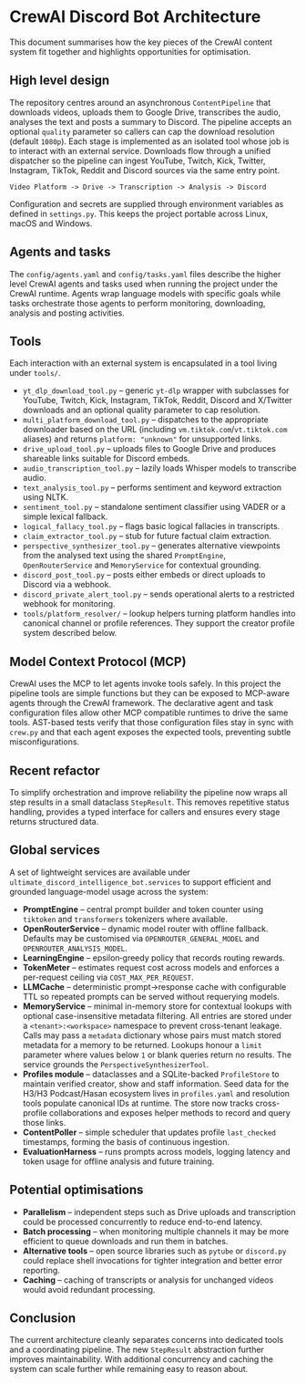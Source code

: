 # CrewAI Discord Bot Architecture

This document summarises how the key pieces of the CrewAI content system fit
together and highlights opportunities for optimisation.

## High level design

The repository centres around an asynchronous `ContentPipeline` that downloads
videos, uploads them to Google Drive, transcribes the audio, analyses the text
and posts a summary to Discord.  The pipeline accepts an optional `quality`
parameter so callers can cap the download resolution (default `1080p`). Each
stage is implemented as an isolated tool whose job is to interact with an
external service.  Downloads flow through a unified dispatcher so the pipeline
can ingest YouTube, Twitch, Kick, Twitter, Instagram, TikTok, Reddit and
Discord sources via the same entry point.

```
Video Platform -> Drive -> Transcription -> Analysis -> Discord
```

Configuration and secrets are supplied through environment variables as defined
in `settings.py`.  This keeps the project portable across Linux, macOS and
Windows.

## Agents and tasks

The `config/agents.yaml` and `config/tasks.yaml` files describe the higher level
CrewAI agents and tasks used when running the project under the CrewAI runtime.
Agents wrap language models with specific goals while tasks orchestrate those
agents to perform monitoring, downloading, analysis and posting activities.

## Tools

Each interaction with an external system is encapsulated in a tool living under
`tools/`.

- `yt_dlp_download_tool.py` – generic `yt-dlp` wrapper with subclasses for
  YouTube, Twitch, Kick, Instagram, TikTok, Reddit, Discord and X/Twitter downloads and an
  optional quality parameter to cap resolution.
- `multi_platform_download_tool.py` – dispatches to the appropriate downloader
  based on the URL (including `vm.tiktok.com`/`vt.tiktok.com` aliases) and
  returns `platform: "unknown"` for unsupported links.
- `drive_upload_tool.py` – uploads files to Google Drive and produces shareable
  links suitable for Discord embeds.
- `audio_transcription_tool.py` – lazily loads Whisper models to transcribe
  audio.
- `text_analysis_tool.py` – performs sentiment and keyword extraction using
  NLTK.
- `sentiment_tool.py` – standalone sentiment classifier using VADER or a
  simple lexical fallback.
- `logical_fallacy_tool.py` – flags basic logical fallacies in transcripts.
- `claim_extractor_tool.py` – stub for future factual claim extraction.
- `perspective_synthesizer_tool.py` – generates alternative viewpoints from the
  analysed text using the shared `PromptEngine`, `OpenRouterService` and
  `MemoryService` for contextual grounding.
- `discord_post_tool.py` – posts either embeds or direct uploads to Discord via a
  webhook.
- `discord_private_alert_tool.py` – sends operational alerts to a restricted
  webhook for monitoring.
- `tools/platform_resolver/` – lookup helpers turning platform handles into
  canonical channel or profile references. They support the creator profile
  system described below.

## Model Context Protocol (MCP)

CrewAI uses the MCP to let agents invoke tools safely.  In this project the
pipeline tools are simple functions but they can be exposed to MCP-aware agents
through the CrewAI framework.  The declarative agent and task configuration files
allow other MCP compatible runtimes to drive the same tools.
AST-based tests verify that those configuration files stay in sync with
``crew.py`` and that each agent exposes the expected tools, preventing subtle
misconfigurations.

## Recent refactor

To simplify orchestration and improve reliability the pipeline now wraps all
step results in a small dataclass `StepResult`.  This removes repetitive status
handling, provides a typed interface for callers and ensures every stage returns
structured data.

## Global services

A set of lightweight services are available under
`ultimate_discord_intelligence_bot.services` to support efficient and grounded
language-model usage across the system:

- **PromptEngine** – central prompt builder and token counter using
  ``tiktoken`` and ``transformers`` tokenizers where available.
- **OpenRouterService** – dynamic model router with offline fallback.
  Defaults may be customised via ``OPENROUTER_GENERAL_MODEL`` and
  ``OPENROUTER_ANALYSIS_MODEL``.
- **LearningEngine** – epsilon‑greedy policy that records routing rewards.
- **TokenMeter** – estimates request cost across models and enforces a
  per-request ceiling via ``COST_MAX_PER_REQUEST``.
- **LLMCache** – deterministic prompt→response cache with configurable TTL so
repeated prompts can be served without requerying models.
- **MemoryService** – minimal in-memory store for contextual lookups with
  optional case-insensitive metadata filtering. All entries are stored under a
  ``<tenant>:<workspace>`` namespace to prevent cross-tenant leakage. Calls may
  pass a ``metadata`` dictionary whose pairs must match stored metadata for a
  memory to be returned. Lookups honour a ``limit`` parameter where values below
  ``1`` or blank queries return no results. The service grounds the
  `PerspectiveSynthesizerTool`.
- **Profiles module** – dataclasses and a SQLite-backed ``ProfileStore`` to
  maintain verified creator, show and staff information. Seed data for the
  H3/H3 Podcast/Hasan ecosystem lives in ``profiles.yaml`` and resolution tools
  populate canonical IDs at runtime. The store now tracks cross-profile
  collaborations and exposes helper methods to record and query those links.
- **ContentPoller** – simple scheduler that updates profile ``last_checked``
  timestamps, forming the basis of continuous ingestion.
- **EvaluationHarness** – runs prompts across models, logging latency and
  token usage for offline analysis and future training.

## Potential optimisations

- **Parallelism** – independent steps such as Drive uploads and transcription
  could be processed concurrently to reduce end-to-end latency.
- **Batch processing** – when monitoring multiple channels it may be more
  efficient to queue downloads and run them in batches.
- **Alternative tools** – open source libraries such as `pytube` or `discord.py`
  could replace shell invocations for tighter integration and better error
  reporting.
- **Caching** – caching of transcripts or analysis for unchanged videos would
  avoid redundant processing.

## Conclusion

The current architecture cleanly separates concerns into dedicated tools and a
coordinating pipeline.  The new `StepResult` abstraction further improves
maintainability.  With additional concurrency and caching the system can scale
further while remaining easy to reason about.
